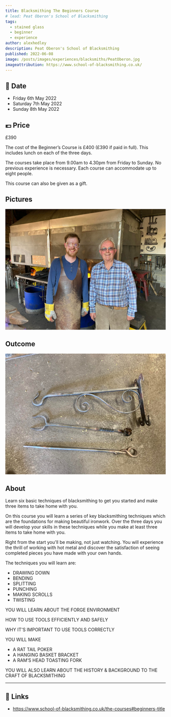 ```yaml
---
title: Blacksmithing The Beginners Course
# lead: Peat Oberon's School of Blacksmithing
tags:
  - stained glass
  - beginner
  - experience
author: alexhedley
description: Peat Oberon's School of Blacksmithing
published: 2022-06-08
image: /posts/images/experiences/blacksmiths/PeatOberon.jpg
imageattribution: https://www.school-of-blacksmithing.co.uk/
---
```


<!-- # Peat Oberon's School of Blacksmithing - The Beginners Course -->

<!-- ![Peat Oberon](images/experiences/blacksmiths/PeatOberon.jpg "Peat Oberon") -->

## 📅 Date

- Friday 6th May 2022
- Saturday 7th May 2022
- Sunday 8th May 2022

## 💷 Price

£390

The cost of the Beginner’s Course is £400 (£390 if paid in full). This includes lunch on each of the three days.

The courses take place from 9.00am to 4.30pm from Friday to Sunday. No previous experience is necessary. Each course can accommodate up to eight people.

This course can also be given as a gift.

## Pictures

![Me And Peat](images/experiences/blacksmiths/MeAndPeat.jpg "Me And Peat")

## Outcome

![Outcomes](images/experiences/blacksmiths/Outcomes.jpg "Outcomes")

## About

Learn six basic techniques of blacksmithing to get you started and make three items to take home with you.

On this course you will learn a series of key blacksmithing techniques which are the foundations for making beautiful ironwork. Over the three days you will develop your skills in these techniques while you make at least three items to take home with you.

Right from the start you'll be making, not just watching. You will experience the thrill of working with hot metal and discover the satisfaction of seeing completed pieces you have made with your own hands.

The techniques you will learn are:

- DRAWING DOWN
- BENDING
- SPLITTING
- PUNCHING
- MAKING SCROLLS
- TWISTING

YOU WILL LEARN ABOUT THE FORGE ENVIRONMENT

HOW TO USE TOOLS EFFICIENTLY AND SAFELY

WHY IT'S IMPORTANT TO USE TOOLS CORRECTLY

YOU WILL MAKE

- A RAT TAIL POKER
- A HANGING BASKET BRACKET
- A RAM’S HEAD TOASTING FORK

YOU WILL ALSO LEARN ABOUT THE HISTORY & BACKGROUND TO THE CRAFT OF BLACKSMITHING

---

## 🔗 Links

- https://www.school-of-blacksmithing.co.uk/the-courses#beginners-title
